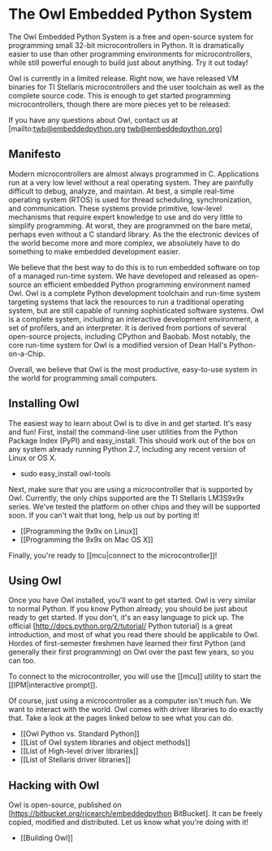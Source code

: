 # The Owl Embedded Python System

The Owl Embedded Python System is a free and open-source system for programming small 32-bit microcontrollers in Python. It is dramatically easier to use than other programming environments for microcontrollers, while still powerful enough to build just about anything. Try it out today!

Owl is currently in a limited release. Right now, we have released VM binaries for TI Stellaris microcontrollers and the user toolchain as well as the complete source code. This is enough to get started programming microcontrollers, though there are more pieces yet to be released:

If you have any questions about Owl, contact us at [mailto:twb@embeddedpython.org twb@embeddedpython.org]

## Manifesto
 
Modern microcontrollers are almost always programmed in C. Applications run at a very low level without a real operating system. They are painfully difficult to debug, analyze, and maintain. At best, a simple real-time operating system (RTOS) is used for thread scheduling, synchronization, and communication. These systems provide primitive, low-level mechanisms that require expert knowledge to use and do very little to simplify programming. At worst, they are programmed on the bare metal, perhaps even without a C standard library. As the the electronic devices of the world become more and more complex, we absolutely have to do something to make embedded development easier.

We believe that the best way to do this is to run embedded software on top of a managed run-time system. We have developed and released as open-source an efficient embedded Python programming environment named Owl. Owl is a complete Python development toolchain and run-time system targeting systems that lack the resources to run a traditional operating system, but are still capable of running sophisticated software systems.
Owl is a complete system, including an interactive development environment, a set of profilers, and an interpreter. It is derived from portions of several open-source projects, including CPython and Baobab. Most notably, the core run-time system for Owl is a modified version of Dean Hall's Python-on-a-Chip.

Overall, we believe that Owl is the most productive, easy-to-use system in the world for programming small computers.

## Installing Owl
 
The easiest way to learn about Owl is to dive in and get started. It's easy and fun! First, install the command-line user utilities from the Python Package Index (PyPI) and easy_install. This should work out of the box on any system already running Python 2.7, including any recent version of Linux or OS X.

* sudo easy_install owl-tools
 
Next, make sure that you are using a microcontroller that is supported by Owl. Currently, the only chips supported are the TI Stellaris LM3S9x9x series. We've tested the platform on other chips and they will be supported soon. If you can't wait that long, help us out by porting it!
 
* [[Programming the 9x9x on Linux]]
* [[Programming the 9x9x on Mac OS X]]
 
Finally, you're ready to [[mcu|connect to the microcontroller]]!

## Using Owl
 
Once you have Owl installed, you'll want to get started. Owl is very similar to normal Python. If you know Python already, you should be just about ready to get started. If you don't, it's an easy language to pick up. The official [http://docs.python.org/2/tutorial/ Python tutorial] is a great introduction, and most of what you read there should be applicable to Owl. Hordes of first-semester freshmen have learned their first Python (and generally their first programming) on Owl over the past few years, so you can too.

To connect to the microcontroller, you will use the [[mcu]] utility to start the [[IPM|interactive prompt]].

Of course, just using a microcontroller as a computer isn't much fun. We want to interact with the world. Owl comes with driver libraries to do exactly that. Take a look at the pages linked below to see what you can do.
 
* [[Owl Python vs. Standard Python]]
* [[List of Owl system libraries and object methods]]
* [[List of High-level driver libraries]]
* [[List of Stellaris driver libraries]]

## Hacking with Owl

Owl is open-source, published on [https://bitbucket.org/ricearch/embeddedpython BitBucket]. It can be freely copied, modified and distributed. Let us know what you're doing with it!

* [[Building Owl]]
